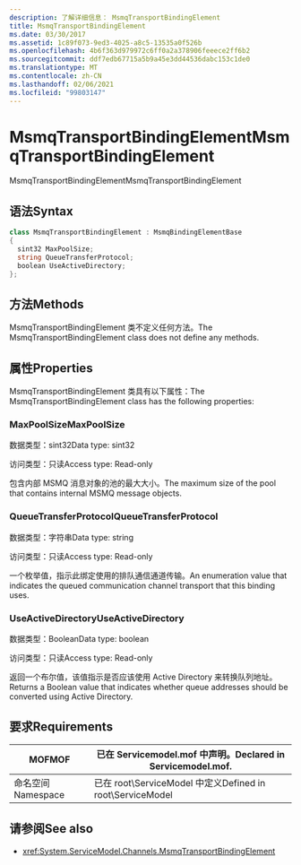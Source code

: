 ```yaml
---
description: 了解详细信息： MsmqTransportBindingElement
title: MsmqTransportBindingElement
ms.date: 03/30/2017
ms.assetid: 1c89f073-9ed3-4025-a8c5-13535a0f526b
ms.openlocfilehash: 4b6f363d979972c6ff0a2a378906feeece2ff6b2
ms.sourcegitcommit: ddf7edb67715a5b9a45e3dd44536dabc153c1de0
ms.translationtype: MT
ms.contentlocale: zh-CN
ms.lasthandoff: 02/06/2021
ms.locfileid: "99803147"
---
```

# <a name="msmqtransportbindingelement"></a><span data-ttu-id="89af7-103">MsmqTransportBindingElement</span><span class="sxs-lookup"><span data-stu-id="89af7-103">MsmqTransportBindingElement</span></span>

<span data-ttu-id="89af7-104">MsmqTransportBindingElement</span><span class="sxs-lookup"><span data-stu-id="89af7-104">MsmqTransportBindingElement</span></span>  
  
## <a name="syntax"></a><span data-ttu-id="89af7-105">语法</span><span class="sxs-lookup"><span data-stu-id="89af7-105">Syntax</span></span>  
  
```csharp
class MsmqTransportBindingElement : MsmqBindingElementBase  
{  
  sint32 MaxPoolSize;  
  string QueueTransferProtocol;  
  boolean UseActiveDirectory;  
};  
```  
  
## <a name="methods"></a><span data-ttu-id="89af7-106">方法</span><span class="sxs-lookup"><span data-stu-id="89af7-106">Methods</span></span>  

 <span data-ttu-id="89af7-107">MsmqTransportBindingElement 类不定义任何方法。</span><span class="sxs-lookup"><span data-stu-id="89af7-107">The MsmqTransportBindingElement class does not define any methods.</span></span>  
  
## <a name="properties"></a><span data-ttu-id="89af7-108">属性</span><span class="sxs-lookup"><span data-stu-id="89af7-108">Properties</span></span>  

 <span data-ttu-id="89af7-109">MsmqTransportBindingElement 类具有以下属性：</span><span class="sxs-lookup"><span data-stu-id="89af7-109">The MsmqTransportBindingElement class has the following properties:</span></span>  
  
### <a name="maxpoolsize"></a><span data-ttu-id="89af7-110">MaxPoolSize</span><span class="sxs-lookup"><span data-stu-id="89af7-110">MaxPoolSize</span></span>  

 <span data-ttu-id="89af7-111">数据类型：sint32</span><span class="sxs-lookup"><span data-stu-id="89af7-111">Data type: sint32</span></span>  
  
 <span data-ttu-id="89af7-112">访问类型：只读</span><span class="sxs-lookup"><span data-stu-id="89af7-112">Access type: Read-only</span></span>  
  
 <span data-ttu-id="89af7-113">包含内部 MSMQ 消息对象的池的最大大小。</span><span class="sxs-lookup"><span data-stu-id="89af7-113">The maximum size of the pool that contains internal MSMQ message objects.</span></span>  
  
### <a name="queuetransferprotocol"></a><span data-ttu-id="89af7-114">QueueTransferProtocol</span><span class="sxs-lookup"><span data-stu-id="89af7-114">QueueTransferProtocol</span></span>  

 <span data-ttu-id="89af7-115">数据类型：字符串</span><span class="sxs-lookup"><span data-stu-id="89af7-115">Data type: string</span></span>  
  
 <span data-ttu-id="89af7-116">访问类型：只读</span><span class="sxs-lookup"><span data-stu-id="89af7-116">Access type: Read-only</span></span>  
  
 <span data-ttu-id="89af7-117">一个枚举值，指示此绑定使用的排队通信通道传输。</span><span class="sxs-lookup"><span data-stu-id="89af7-117">An enumeration value that indicates the queued communication channel transport that this binding uses.</span></span>  
  
### <a name="useactivedirectory"></a><span data-ttu-id="89af7-118">UseActiveDirectory</span><span class="sxs-lookup"><span data-stu-id="89af7-118">UseActiveDirectory</span></span>  

 <span data-ttu-id="89af7-119">数据类型：Boolean</span><span class="sxs-lookup"><span data-stu-id="89af7-119">Data type: boolean</span></span>  
  
 <span data-ttu-id="89af7-120">访问类型：只读</span><span class="sxs-lookup"><span data-stu-id="89af7-120">Access type: Read-only</span></span>  
  
 <span data-ttu-id="89af7-121">返回一个布尔值，该值指示是否应该使用 Active Directory 来转换队列地址。</span><span class="sxs-lookup"><span data-stu-id="89af7-121">Returns a Boolean value that indicates whether queue addresses should be converted using Active Directory.</span></span>  
  
## <a name="requirements"></a><span data-ttu-id="89af7-122">要求</span><span class="sxs-lookup"><span data-stu-id="89af7-122">Requirements</span></span>  
  
|<span data-ttu-id="89af7-123">MOF</span><span class="sxs-lookup"><span data-stu-id="89af7-123">MOF</span></span>|<span data-ttu-id="89af7-124">已在 Servicemodel.mof 中声明。</span><span class="sxs-lookup"><span data-stu-id="89af7-124">Declared in Servicemodel.mof.</span></span>|  
|---------|-----------------------------------|  
|<span data-ttu-id="89af7-125">命名空间</span><span class="sxs-lookup"><span data-stu-id="89af7-125">Namespace</span></span>|<span data-ttu-id="89af7-126">已在 root\ServiceModel 中定义</span><span class="sxs-lookup"><span data-stu-id="89af7-126">Defined in root\ServiceModel</span></span>|  
  
## <a name="see-also"></a><span data-ttu-id="89af7-127">请参阅</span><span class="sxs-lookup"><span data-stu-id="89af7-127">See also</span></span>

- <xref:System.ServiceModel.Channels.MsmqTransportBindingElement>
